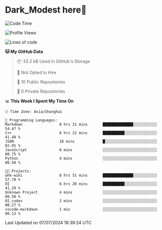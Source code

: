 # Dark_Modest here👋
<!--
<img align="left" src="https://github-readme-stats.vercel.app/api/top-langs/?username=DarkModest" height=255>
<img align="left" src="https://github-readme-stats.vercel.app/api?username=DarkModest&include_all_commits=true&count_private-true&custom_title=Dark_Modest'%20GitHub%20Stats&line_height=30&show_icons=true&hide_border=false&bg_color=ffffff&title_color=000000&icon_color=000000&text_color=463467"><br>
-->
<!--START_SECTION:waka-->
![Code Time](http://img.shields.io/badge/Code%20Time-75%20hrs%2028%20mins-blue)

![Profile Views](http://img.shields.io/badge/Profile%20Views-119-blue)

![Lines of code](https://img.shields.io/badge/From%20Hello%20World%20I%27ve%20Written-36.7%20thousand%20lines%20of%20code-blue)

**🐱 My GitHub Data** 

> 📦 33.2 kB Used in GitHub's Storage 
 > 
> 🚫 Not Opted to Hire
 > 
> 📜 10 Public Repositories 
 > 
> 🔑 0 Private Repositories 
 > 
📊 **This Week I Spent My Time On** 

```text
🕑︎ Time Zone: Asia/Shanghai

💬 Programming Languages: 
Markdown                 8 hrs 21 mins       ██████████████░░░░░░░░░░░   54.47 % 
C++                      6 hrs 22 mins       ██████████░░░░░░░░░░░░░░░   41.49 % 
JSON                     18 mins             █░░░░░░░░░░░░░░░░░░░░░░░░   02.05 % 
JavaScript               6 mins              ░░░░░░░░░░░░░░░░░░░░░░░░░   00.75 % 
Python                   4 mins              ░░░░░░░░░░░░░░░░░░░░░░░░░   00.50 % 

🐱‍💻 Projects: 
whk-wiki                 8 hrs 51 mins       ██████████████░░░░░░░░░░░   57.70 % 
OI                       6 hrs 20 mins       ██████████░░░░░░░░░░░░░░░   41.29 % 
Unknown Project          4 mins              ░░░░░░░░░░░░░░░░░░░░░░░░░   00.50 % 
OI_codes                 2 mins              ░░░░░░░░░░░░░░░░░░░░░░░░░   00.27 % 
vscode-markdown          1 min               ░░░░░░░░░░░░░░░░░░░░░░░░░   00.13 % 
```


 Last Updated on 07/07/2024 18:39:24 UTC
<!--END_SECTION:waka-->
